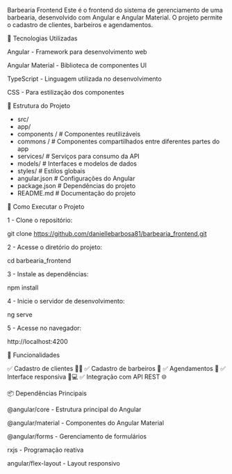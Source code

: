 Barbearia Frontend
Este é o frontend do sistema de gerenciamento de uma barbearia, desenvolvido com Angular e Angular Material. O projeto permite o cadastro de clientes, barbeiros e agendamentos.

📌 Tecnologias Utilizadas

Angular - Framework para desenvolvimento web

Angular Material - Biblioteca de componentes UI

TypeScript - Linguagem utilizada no desenvolvimento

CSS - Para estilização dos componentes

📂 Estrutura do Projeto

* src/
* app/
* components / # Componentes reutilizáveis
* commons /    # Componentes compartilhados entre diferentes partes do app
* services/    # Serviços para consumo da API
* models/      # Interfaces e modelos de dados
* styles/      # Estilos globais
* angular.json     # Configurações do Angular
* package.json         # Dependências do projeto
* README.md            # Documentação do projeto

🚀 Como Executar o Projeto

1 - Clone o repositório:

git clone https://github.com/daniellebarbosa81/barbearia_frontend.git

2 - Acesse o diretório do projeto:

cd barbearia_frontend

3 - Instale as dependências:

npm install

4 - Inicie o servidor de desenvolvimento:

ng serve

5 - Acesse no navegador:

http://localhost:4200

📌 Funcionalidades

✅ Cadastro de clientes 🧑‍💼
✅ Cadastro de barbeiros 💈
✅ Agendamentos 📅
✅ Interface responsiva 📱💻
✅ Integração com API REST 🌐

📦 Dependências Principais

@angular/core - Estrutura principal do Angular

@angular/material - Componentes do Angular Material

@angular/forms - Gerenciamento de formulários

rxjs - Programação reativa

angular/flex-layout - Layout responsivo


